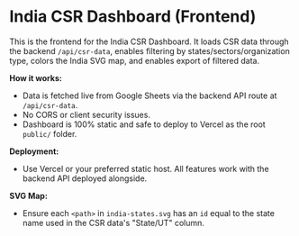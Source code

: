 # India CSR Dashboard (Frontend)

This is the frontend for the India CSR Dashboard. It loads CSR data through the backend `/api/csr-data`, enables filtering by states/sectors/organization type, colors the India SVG map, and enables export of filtered data.

**How it works:**
- Data is fetched live from Google Sheets via the backend API route at `/api/csr-data`.
- No CORS or client security issues.
- Dashboard is 100% static and safe to deploy to Vercel as the root `public/` folder.

**Deployment:**
- Use Vercel or your preferred static host. All features work with the backend API deployed alongside.

**SVG Map:**
- Ensure each `<path>` in `india-states.svg` has an `id` equal to the state name used in the CSR data's "State/UT" column.
